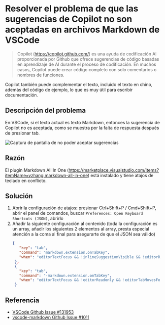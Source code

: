 # Resolver el problema de que las sugerencias de Copilot no son aceptadas en archivos Markdown de VSCode

> Copilot (<https://copilot.github.com/>) es una ayuda de codificación AI proporcionada por Github que ofrece sugerencias de código basadas en aprendizaje de AI durante el proceso de codificación. En muchos casos, Copilot puede crear código completo con solo comentarios o nombres de funciones.

Copilot también puede complementar el texto, incluido el texto en chino, además del código de ejemplo, lo que es muy útil para escribir documentación.

## Descripción del problema

En VSCode, si el texto actual es texto Markdown, entonces la sugerencia de Copilot no es aceptada, como se muestra por la falta de respuesta después de presionar tab.

![Captura de pantalla de no poder aceptar sugerencias](/attachments/vscode/sovle-copilot-can-not-accept-in-markdown/01.problem.gif)

## Razón

El plugin Markdown All In One (<https://marketplace.visualstudio.com/items?itemName=yzhang.markdown-all-in-one>) está instalado y tiene atajos de teclado en conflicto.

## Solución

1. Abrir la configuración de atajos: presionar Ctrl+Shift+P / Cmd+Shift+P, abrir el panel de comandos, buscar `Preferences: Open Keyboard Shortcuts (JSON)`, abrirlo
2. Añadir la siguiente configuración al contenido (toda la configuración es un array, añadir los siguientes 2 elementos al array, presta especial atención a la coma al final para asegurarte de que el JSON sea válido)
   ```json
   {
      "key": "tab",
      "command": "markdown.extension.onTabKey",
      "when": "editorTextFocus && !inlineSuggestionVisible && !editorReadonly && !editorTabMovesFocus && !hasOtherSuggestions && ! hasSnippetCompletions && !inSnippetMode && !successWidgetVisible && editorLangId == 'markdown'"
    },
    {
      "key": "tab",
      "command": "-markdown.extension.onTabKey",
      "when": "editorTextFocus && !editorReadonly && !editorTabMovesFocus && !hasOtherSuggestions && !hasSnippetCompletions && !inSnippetMode && ! suggestWidgetVisible && editorLangId == 'markdown'"
    }
    ```

## Referencia

- [VSCode Github Issue #131953](https://github.com/microsoft/vscode/issues/131953)
- [vscode-markdown Github Issue #1011](https://github.com/yzhang-gh/vscode-markdown/issues/1011)